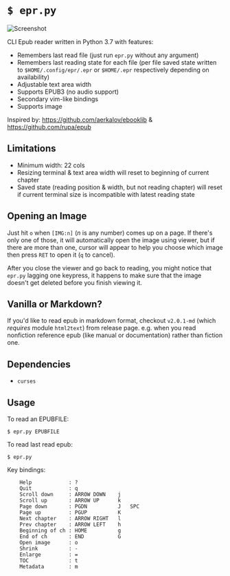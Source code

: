 # `$ epr.py`

![Screenshot](https://raw.githubusercontent.com/wustho/epr/master/screenshot.png)

CLI Epub reader written in Python 3.7 with features:

- Remembers last read file (just run `epr.py` without any argument)
- Remembers last reading state for each file (per file saved state written to `$HOME/.config/epr/.epr` or `$HOME/.epr` respectively depending on availability)
- Adjustable text area width
- Supports EPUB3 (no audio support)
- Secondary vim-like bindings
- Supports image

Inspired by: https://github.com/aerkalov/ebooklib & https://github.com/rupa/epub

## Limitations

- Minimum width: 22 cols
- Resizing terminal & text area width will reset to beginning of current chapter
- Saved state (reading position & width, but not reading chapter) will reset
  if current terminal size is incompatible with latest reading state

## Opening an Image

Just hit `o` when `[IMG:n]` (_n_ is any number) comes up on a page. If there's only one of those, it will automatically open the image using viewer, but if there are more than one, cursor will appear to help you choose which image then press `RET` to open it (`q` to cancel).

After you close the viewer and go back to reading, you might notice that `epr.py` lagging one keypress, it happens to make sure that the image doesn't get deleted before you finish viewing it.

## Vanilla or Markdown?

If you'd like to read epub in markdown format, checkout `v2.0.1-md` (which _requires_ module `html2text`) from release page.
e.g. when you read nonfiction reference epub (like manual or documentation) rather than fiction one.

## Dependencies

- `curses`

## Usage

To read an EPUBFILE:


```shell
$ epr.py EPUBFILE
```

To read last read epub:

```shell
$ epr.py
```

Key bindings:
```
    Help            : ?
    Quit            : q
    Scroll down     : ARROW DOWN    j
    Scroll up       : ARROW UP      k
    Page down       : PGDN          J   SPC
    Page up         : PGUP          K
    Next chapter    : ARROW RIGHT   l
    Prev chapter    : ARROW LEFT    h
    Beginning of ch : HOME          g
    End of ch       : END           G
    Open image      : o
    Shrink          : -
    Enlarge         : =
    TOC             : t
    Metadata        : m
```
